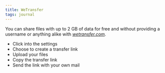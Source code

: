 ```yaml
---
title: WeTransfer
tags: journal
---
```

You can share files with up to 2 GB of data for free and without providing a username or anything alike with [<cite>wetransfer.com</cite>](https://wetransfer.com).

- Click into the settings
- Choose to create a transfer link
- Upload your files
- Copy the transfer link
- Send the link with your own mail